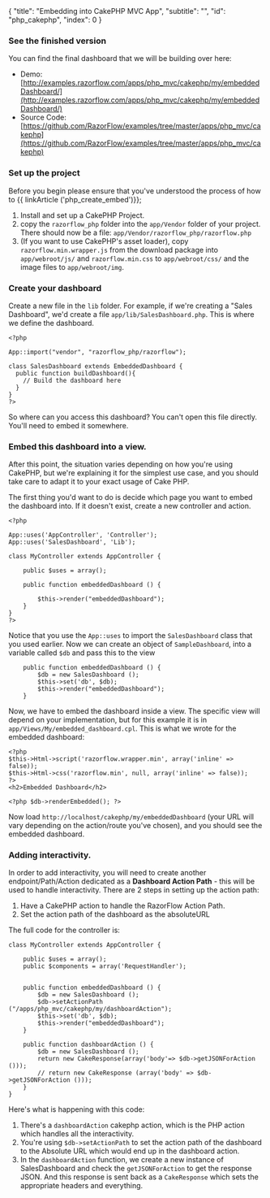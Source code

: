 <meta>
{
  "title": "Embedding into CakePHP MVC App",
  "subtitle": "",
  "id": "php_cakephp",
  "index": 0
}
</meta>

### See the finished version

You can find the final dashboard that we will be building over here:

* Demo: [http://examples.razorflow.com/apps/php_mvc/cakephp/my/embeddedDashboard/](http://examples.razorflow.com/apps/php_mvc/cakephp/my/embeddedDashboard/)
* Source Code: [https://github.com/RazorFlow/examples/tree/master/apps/php_mvc/cakephp](https://github.com/RazorFlow/examples/tree/master/apps/php_mvc/cakephp)

### Set up the project

Before you begin please ensure that you've understood the process of how to {{ linkArticle ('php_create_embed')}};

1. Install and set up a CakePHP Project.
2. copy the `razorflow_php` folder into the `app/Vendor` folder of your project. There should now be a file: `app/Vendor/razorflow_php/razorflow.php`
3. (If you want to use CakePHP's asset loader), copy `razorflow.min.wrapper.js` from the download package into `app/webroot/js/` and `razorflow.min.css` to `app/webroot/css/` and the image files to `app/webroot/img`.

### Create your dashboard

Create a new file in the `lib` folder. For example, if we're creating a "Sales Dashboard", we'd create a file `app/lib/SalesDashboard.php`. This is where we define the dashboard.

~~~
<?php

App::import("vendor", "razorflow_php/razorflow");

class SalesDashboard extends EmbeddedDashboard {
  public function buildDashboard(){
  	// Build the dashboard here
  }
}
?>
~~~

So where can you access this dashboard? You can't open this file directly. You'll need to embed it somewhere.

### Embed this dashboard into a view.

After this point, the situation varies depending on how you're using CakePHP, but we're explaining it for the simplest use case, and you should take care to adapt it to your exact usage of Cake PHP.

The first thing you'd want to do is decide which page you want to embed the dashboard into. If it doesn't exist, create a new controller and action.

~~~
<?php

App::uses('AppController', 'Controller');
App::uses('SalesDashboard', 'Lib');

class MyController extends AppController {

	public $uses = array();

	public function embeddedDashboard () {

		$this->render("embeddedDashboard");
	}
}
?>
~~~

Notice that you use the `App::uses` to import the `SalesDashboard` class that you used earlier. Now we can create an object of `SampleDashboard`, into a variable called `$db` and pass this to the view

~~~
	public function embeddedDashboard () {
		$db = new SalesDashboard ();
		$this->set('db', $db);
		$this->render("embeddedDashboard");
	}
~~~

Now, we have to embed the dashboard inside a view. The specific view will depend on your implementation, but for this example it is in `app/Views/My/embedded_dashboard.cpl`. This is what we wrote for the embedded dashboard:

~~~
<?php
$this->Html->script('razorflow.wrapper.min', array('inline' => false));
$this->Html->css('razorflow.min', null, array('inline' => false));
?>
<h2>Embedded Dashboard</h2>

<?php $db->renderEmbedded(); ?>
~~~

Now load `http://localhost/cakephp/my/embeddedDashboard` (your URL will vary depending on the action/route you've chosen), and you should see the embedded dashboard.

### Adding interactivity.

In order to add interactivity, you will need to create another endpoint/Path/Action dedicated as a **Dashboard Action Path** - this will be used to handle interactivity. There are 2 steps in setting up the action path:

1. Have a CakePHP action to handle the RazorFlow Action Path.
2. Set the action path of the dashboard as the absoluteURL

The full code for the controller is:

~~~
class MyController extends AppController {

	public $uses = array();
	public $components = array('RequestHandler');


	public function embeddedDashboard () {
		$db = new SalesDashboard ();
		$db->setActionPath ("/apps/php_mvc/cakephp/my/dashboardAction");
		$this->set('db', $db);
		$this->render("embeddedDashboard");
	}

	public function dashboardAction () {
		$db = new SalesDashboard ();
		return new CakeResponse(array('body'=> $db->getJSONForAction ()));
		// return new CakeResponse (array('body' => $db->getJSONForAction ()));
	}
}
~~~

Here's what is happening with this code:

1. There's a `dashboardAction` cakephp action, which is the PHP action which handles all the interactivity.
2. You're using `$db->setActionPath` to set the action path of the dashboard to the Absolute URL which would end up in the dashboard action.
3. In the `dashboardAction` function, we create a new instance of SalesDashboard and check the `getJSONForAction` to get the response JSON. And this response is sent back as a `CakeResponse` which sets the appropriate headers and everything.

